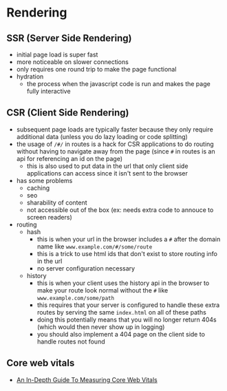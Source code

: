# Rendering

## SSR (Server Side Rendering)
- initial page load is super fast
- more noticeable on slower connections
- only requires one round trip to make the page functional
- hydration
  - the process when the javascript code is run and makes the page fully interactive

## CSR (Client Side Rendering)
- subsequent page loads are typically faster because they only require additional data (unless you do lazy loading or code splitting)
- the usage of `/#/` in routes is a hack for CSR applications to do routing without having to navigate away from the page (since `#` in routes is an api for referencing an id on the page)
  - this is also used to put data in the url that only client side applications can access since it isn't sent to the browser
- has some problems
  - caching
  - seo
  - sharability of content
  - not accessible out of the box (ex: needs extra code to annouce to screen readers)
- routing
  - hash
    - this is when your url in the browser includes a `#` after the domain name like `www.example.com/#/some/route`
    - this is a trick to use html ids that don't exist to store routing info in the url
    - no server configuration necessary
  - history
    - this is when your client uses the history api in the browser to make your route look normal without the `#` like `www.example.com/some/path`
    - this requires that your server is configured to handle these extra routes by serving the same `index.html` on all of these paths
    - doing this potentially means that you will no longer return 404s (which would then never show up in logging)
    - you should also implement a 404 page on the client side to handle routes not found

## Core web vitals
- [An In-Depth Guide To Measuring Core Web Vitals](https://www.smashingmagazine.com/2021/04/complete-guide-measure-core-web-vitals/)
